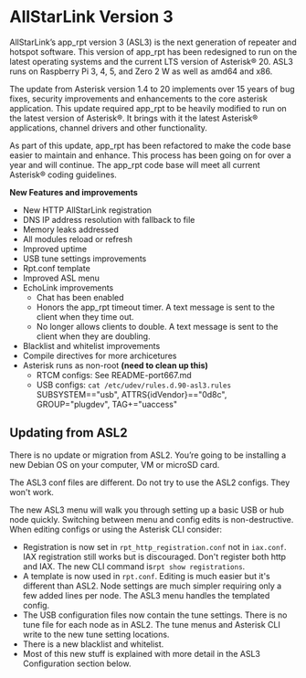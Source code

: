 # AllStarLink Version 3

AllStarLink’s app\_rpt version 3 (ASL3) is the next generation of repeater and hotspot software.  This version of app\_rpt has been redesigned to run on the latest operating systems and the current LTS version of Asterisk® 20. ASL3 runs on Raspberry Pi 3, 4, 5, and Zero 2 W as well as amd64 and x86.

The update from Asterisk version 1.4 to 20 implements over 15 years of bug fixes, security improvements and enhancements to the core asterisk application.  This update required app\_rpt to be heavily modified to run on the latest version of Asterisk®.  It brings with it the latest Asterisk® applications, channel drivers and other functionality.

As part of this update, app\_rpt has been refactored to make the code base easier to maintain and enhance.  This process has been going on for over a year and will continue.  The app\_rpt code base will meet all current Asterisk® coding guidelines.

**New Features and improvements**
- New HTTP AllStarLink registration
- DNS IP address resolution with fallback to file
- Memory leaks addressed
- All modules reload or refresh
- Improved uptime
- USB tune settings improvements
- Rpt.conf template
- Improved ASL menu
- EchoLink improvements
   - Chat has been enabled
   - Honors the app\_rpt timeout timer.  A text message is sent to the client when they time out.
   - No longer allows clients to double.  A text message is sent to the client when they are doubling.
- Blacklist and whitelist improvements
- Compile directives for more archicetures
- Asterisk runs as non-root **(need to clean up this)**
   - RTCM configs: See README-port667.md
   - USB configs: `cat /etc/udev/rules.d.90-asl3.rules` 
SUBSYSTEM=="usb", ATTRS{idVendor}=="0d8c", GROUP="plugdev", TAG+="uaccess"

## Updating from ASL2
There is no update or migration from ASL2. You’re going to be installing a new Debian OS on your computer, VM or microSD card.

The ASL3 conf files are different. Do not try to use the ASL2 configs. They won't work.

The new ASL3 menu will walk you through setting up a basic USB or hub node quickly. Switching between menu and config edits is non-destructive.  When editing configs or using the Asterisk CLI consider:
- Registration is now set in `rpt_http_registration.conf` not in `iax.conf`. IAX registration still works but is discouraged. Don't register both http and IAX. The new CLI command is`rpt show registrations`.
- A template is now used in `rpt.conf`. Editing is much easier but it's different than ASL2. Node settings are much simpler requiring only a few added lines per node. The ASL3 menu handles the templated config.
- The USB configuration files now contain the tune settings. There is no tune file for each node as in ASL2. The tune menus and Asterisk CLI write to the new tune setting locations.
- There is a new blacklist and whitelist.
- Most of this new stuff is explained with more detail in the ASL3 Configuration section below.

